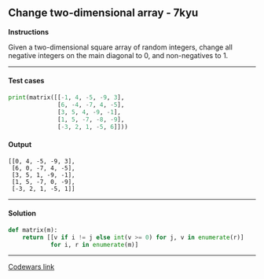 ## Change two-dimensional array - 7kyu

**Instructions**

Given a two-dimensional square array of random integers, change all negative integers on the main diagonal to 0, and non-negatives to 1.

---

#### Test cases

```python
print(matrix([[-1, 4, -5, -9, 3],
              [6, -4, -7, 4, -5],
              [3, 5, 4, -9, -1],
              [1, 5, -7, -8, -9],
              [-3, 2, 1, -5, 6]]))
```

#### Output 
```
[[0, 4, -5, -9, 3],
 [6, 0, -7, 4, -5],
 [3, 5, 1, -9, -1],
 [1, 5, -7, 0, -9],
 [-3, 2, 1, -5, 1]]
```

---

#### Solution

```python
def matrix(m): 
    return [[v if i != j else int(v >= 0) for j, v in enumerate(r)] 
            for i, r in enumerate(m)]
```

---

[Codewars link](https://www.codewars.com/kata/581214d54624a8232100005f)
